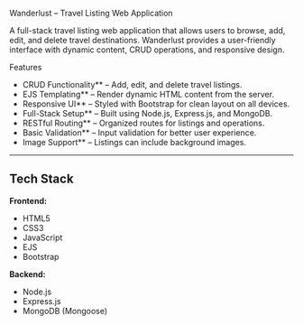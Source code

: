Wanderlust – Travel Listing Web Application

A full-stack travel listing web application that allows users to browse, add, edit, and delete travel destinations. Wanderlust provides a user-friendly interface with dynamic content, CRUD operations, 
and responsive design.

Features

- CRUD Functionality** – Add, edit, and delete travel listings.
- EJS Templating** – Render dynamic HTML content from the server.
- Responsive UI** – Styled with Bootstrap for clean layout on all devices.
- Full-Stack Setup** – Built using Node.js, Express.js, and MongoDB.
- RESTful Routing** – Organized routes for listings and operations.
- Basic Validation** – Input validation for better user experience.
- Image Support** – Listings can include background images.

---

## Tech Stack

**Frontend:**
- HTML5
- CSS3
- JavaScript
- EJS
- Bootstrap

**Backend:**
- Node.js
- Express.js
- MongoDB (Mongoose)
